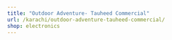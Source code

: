 ```yaml
---
title: "Outdoor Adventure- Tauheed Commercial"
url: /karachi/outdoor-adventure-tauheed-commercial/
shop: electronics
---
```

